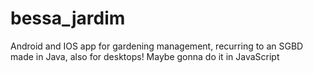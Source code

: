 # bessa_jardim
Android and IOS app for gardening management, recurring to an SGBD made in Java, also for desktops! Maybe gonna do it in JavaScript
